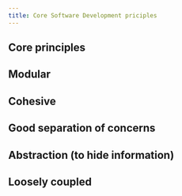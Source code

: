 ```yaml
---
title: Core Software Development priciples
---
```


## Core principles

## Modular

## Cohesive

## Good separation of concerns

## Abstraction (to hide information)

## Loosely coupled
